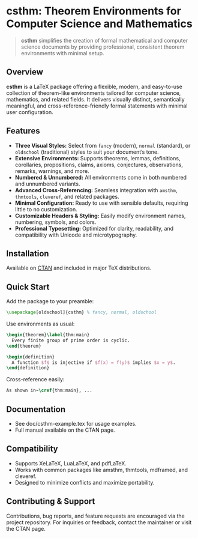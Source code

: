 # csthm: Theorem Environments for Computer Science and Mathematics

> **csthm** simplifies the creation of formal mathematical and computer science documents by providing professional, consistent theorem environments with minimal setup.

## Overview

**csthm** is a LaTeX package offering a flexible, modern, and easy-to-use collection of theorem-like environments tailored for computer science, mathematics, and related fields. It delivers visually distinct, semantically meaningful, and cross-reference-friendly formal statements with minimal user configuration.

## Features

- **Three Visual Styles:** Select from `fancy` (modern), `normal` (standard), or `oldschool` (traditional) styles to suit your document’s tone.
- **Extensive Environments:** Supports theorems, lemmas, definitions, corollaries, propositions, claims, axioms, conjectures, observations, remarks, warnings, and more.
- **Numbered & Unnumbered:** All environments come in both numbered and unnumbered variants.
- **Advanced Cross-Referencing:** Seamless integration with `amsthm`, `thmtools`, `cleveref`, and related packages.
- **Minimal Configuration:** Ready to use with sensible defaults, requiring little to no customization.
- **Customizable Headers & Styling:** Easily modify environment names, numbering, symbols, and colors.
- **Professional Typesetting:** Optimized for clarity, readability, and compatibility with Unicode and microtypography.

## Installation

Available on [CTAN](https://ctan.org/pkg/csthm) and included in major TeX distributions.

## Quick Start

Add the package to your preamble:

```latex
\usepackage[oldschool]{csthm} % fancy, normal, oldschool
```

Use environments as usual:

```latex
\begin{theorem}\label{thm:main}
  Every finite group of prime order is cyclic.
\end{theorem}

\begin{definition}
  A function $f$ is injective if $f(x) = f(y)$ implies $x = y$.
\end{definition}
```

Cross-reference easily:

```latex
As shown in~\cref{thm:main}, ...
```

## Documentation

- See doc/csthm-example.tex for usage examples.
- Full manual available on the CTAN page.

## Compatibility

- Supports XeLaTeX, LuaLaTeX, and pdfLaTeX.
- Works with common packages like amsthm, thmtools, mdframed, and cleveref.
- Designed to minimize conflicts and maximize portability.

## Contributing & Support

Contributions, bug reports, and feature requests are encouraged via the project repository. For inquiries or feedback, contact the maintainer or visit the CTAN page.
